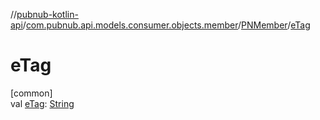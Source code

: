 //[pubnub-kotlin-api](../../../index.md)/[com.pubnub.api.models.consumer.objects.member](../index.md)/[PNMember](index.md)/[eTag](e-tag.md)

# eTag

[common]\
val [eTag](e-tag.md): [String](https://kotlinlang.org/api/core/kotlin-stdlib/kotlin/-string/index.html)

